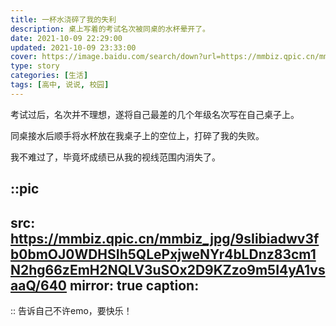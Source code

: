 ```yaml
---
title: 一杯水浇碎了我的失利
description: 桌上写着的考试名次被同桌的水杯晕开了。
date: 2021-10-09 22:29:00
updated: 2021-10-09 23:33:00
cover: https://image.baidu.com/search/down?url=https://mmbiz.qpic.cn/mmbiz_jpg/9sIibiadwv3fb0bmOJ0WDHSIh5QLePxjweNYr4bLDnz83cm1N2hg66zEmH2NQLV3uSOx2D9KZzo9m5I4yA1vsaaQ/640
type: story
categories: [生活]
tags: [高中, 说说, 校园]
---
```


考试过后，名次并不理想，遂将自己最差的几个年级名次写在自己桌子上。

同桌接水后顺手将水杯放在我桌子上的空位上，打碎了我的失败。

我不难过了，毕竟坏成绩已从我的视线范围内消失了。

::pic
---
src: https://mmbiz.qpic.cn/mmbiz_jpg/9sIibiadwv3fb0bmOJ0WDHSIh5QLePxjweNYr4bLDnz83cm1N2hg66zEmH2NQLV3uSOx2D9KZzo9m5I4yA1vsaaQ/640
mirror: true
caption:
---
::
告诉自己不许emo，要快乐！